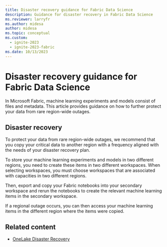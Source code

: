 ```yaml
---
title: Disaster recovery guidance for Fabric Data Science
description: Guidance for disaster recovery in Fabric Data Science
ms.reviewer: larryfr
ms.author: midesa
author: midesa
ms.topic: conceptual
ms.custom:
  - ignite-2023
  - ignite-2023-fabric
ms.date: 10/13/2023
---
```


# Disaster recovery guidance for Fabric Data Science

In Microsoft Fabric, machine learning experiments and models consist of files and metadata. This article provides guidance on how to further protect your data from rare region-wide outages.



## Disaster recovery

To protect your data from rare region-wide outages, we recommend that you copy your critical data to another region with a frequency aligned with the needs of your disaster recovery plan.

To store your machine learning experiments and models in two different regions, you need to create these items in two different workspaces. When selecting workspaces, you must choose workspaces that are associated with capacities in two different regions.

Then, export and copy your Fabric notebooks into your secondary workspace and rerun the notebooks to create the relevant machine learning items in the secondary workspace.

If a regional outage occurs, you can then access your machine learning items in the different region where the items were copied.

## Related content

- [OneLake Disaster Recovery](../onelake/onelake-disaster-recovery.md)
